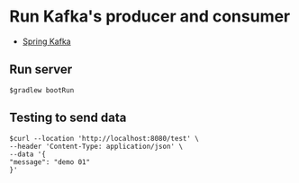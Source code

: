 # Run Kafka's producer and consumer
* [Spring Kafka](https://docs.spring.io/spring-kafka/reference/tips.html)

## Run server
```
$gradlew bootRun
```

## Testing to send data
```
$curl --location 'http://localhost:8080/test' \
--header 'Content-Type: application/json' \
--data '{
"message": "demo 01"
}'
```


